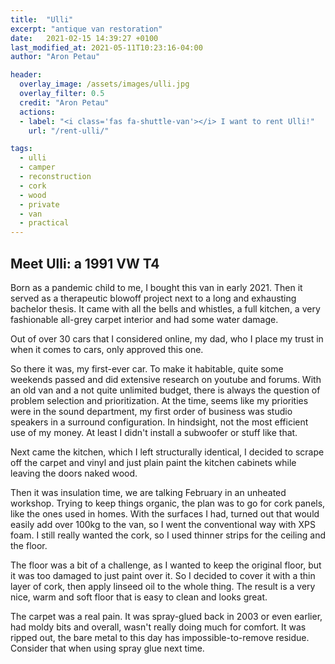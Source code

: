```yaml
---
title:  "Ulli"
excerpt: "antique van restoration"
date:   2021-02-15 14:39:27 +0100
last_modified_at: 2021-05-11T10:23:16-04:00
author: "Aron Petau"

header:
  overlay_image: /assets/images/ulli.jpg
  overlay_filter: 0.5
  credit: "Aron Petau"
  actions:
  - label: "<i class='fas fa-shuttle-van'></i> I want to rent Ulli!"
    url: "/rent-ulli/"

tags:
  - ulli
  - camper
  - reconstruction
  - cork
  - wood
  - private
  - van
  - practical
---
```


## Meet Ulli: a 1991 VW T4

Born as a pandemic child to me, I bought this van in early 2021. 
Then it served as a therapeutic blowoff project next to a long and exhausting bachelor thesis.
It came with all the bells and whistles, a full kitchen, a very fashionable all-grey carpet interior and had some water damage. 

Out of over 30 cars that I considered online, my dad, who I place my trust in when it comes to cars, only approved this one. 

So there it was, my first-ever car. 
To make it habitable, quite some weekends passed and did extensive research on youtube and forums.
With an old van and a not quite unlimited budget, there is always the question of problem selection and prioritization. 
At the time, seems like my priorities were in the sound department, my first order of business was studio speakers in a surround configuration. In hindsight, not the most efficient use of my money. At least I didn't install a subwoofer or stuff like that.

Next came the kitchen, which I left structurally identical, I decided to scrape off the carpet and vinyl and just plain paint the kitchen cabinets while leaving the doors naked wood.

Then it was insulation time, we are talking February in an unheated workshop. Trying to keep things organic, the plan was to go for cork panels, like the ones used in homes. With the surfaces I had, turned out that would easily add over 100kg to the van, so I went the conventional way with XPS foam. I still really wanted the cork, so I used thinner strips for the ceiling and the floor.

The floor was a bit of a challenge, as I wanted to keep the original floor, but it was too damaged to just paint over it. So I decided to cover it with a thin layer of cork, then apply linseed oil to the whole thing. The result is a very nice, warm and soft floor that is easy to clean and looks great.

The carpet was a real pain. It was spray-glued back in 2003 or even earlier, had moldy bits and overall, wasn't really doing much for comfort. It was ripped out, the bare metal to this day has impossible-to-remove residue. Consider that when using spray glue next time.

